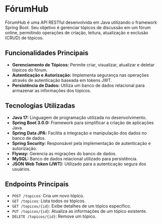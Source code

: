 # FórumHub

FórumHub é uma API RESTful desenvolvida em Java utilizando o framework Spring Boot. Seu objetivo é gerenciar tópicos de discussão em um fórum online, permitindo operações de criação, leitura, atualização e exclusão (CRUD) de tópicos.

## Funcionalidades Principais

- **Gerenciamento de Tópicos:** Permite criar, visualizar, atualizar e deletar tópicos do fórum.
- **Autenticação e Autorização:** Implementa segurança nas operações através de autenticação baseada em tokens JWT.
- **Persistência de Dados:** Utiliza um banco de dados relacional para armazenar as informações dos tópicos.

## Tecnologias Utilizadas

- **Java 17:** Linguagem de programação utilizada no desenvolvimento.
- **Spring Boot 3.0.0:** Framework para simplificar a criação de aplicações Java.
- **Spring Data JPA:** Facilita a integração e manipulação dos dados no banco de dados.
- **Spring Security:** Responsável pela implementação de autenticação e autorização.
- **Flyway:** Gerencia as migrações do banco de dados.
- **MySQL:** Banco de dados relacional utilizado para persistência.
- **JSON Web Token (JWT):** Utilizado para a autenticação segura dos usuários.

## Endpoints Principais

- `POST /topicos`: Cria um novo tópico.
- `GET /topicos`: Lista todos os tópicos.
- `GET /topicos/{id}`: Exibe detalhes de um tópico específico.
- `PUT /topicos/{id}`: Atualiza as informações de um tópico existente.
- `DELETE /topicos/{id}`: Remove um tópico.
